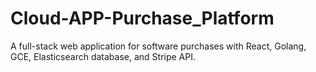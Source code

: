 # Cloud-APP-Purchase_Platform
A full-stack web application for software purchases with React, Golang, GCE, Elasticsearch database, and Stripe API. 
